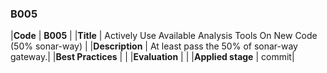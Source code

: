 ### B005

|**Code**           | **B005** |
|**Title**          | Actively Use Available Analysis Tools On New Code (50% sonar-way) |
|**Description**    | At least pass the 50% of sonar-way gateway.|
|**Best Practices** | |
|**Evaluation**     | |
|**Applied stage**  | commit|
